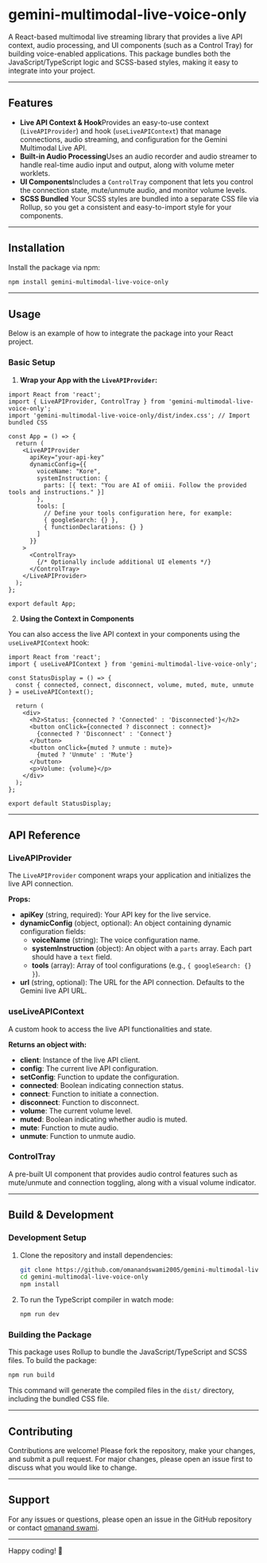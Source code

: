 # gemini-multimodal-live-voice-only

A React-based multimodal live streaming library that provides a live API context, audio processing, and UI components (such as a Control Tray) for building voice-enabled applications. This package bundles both the JavaScript/TypeScript logic and SCSS-based styles, making it easy to integrate into your project.

---

## Features

- **Live API Context & Hook**Provides an easy-to-use context (`LiveAPIProvider`) and hook (`useLiveAPIContext`) that manage connections, audio streaming, and configuration for the Gemini Multimodal Live API.
- **Built-in Audio Processing**Uses an audio recorder and audio streamer to handle real-time audio input and output, along with volume meter worklets.
- **UI Components**Includes a `ControlTray` component that lets you control the connection state, mute/unmute audio, and monitor volume levels.
- **SCSS Bundled**
  Your SCSS styles are bundled into a separate CSS file via Rollup, so you get a consistent and easy-to-import style for your components.

---

## Installation

Install the package via npm:

```bash
npm install gemini-multimodal-live-voice-only
```

---

## Usage

Below is an example of how to integrate the package into your React project.

### Basic Setup

1. **Wrap your App with the `LiveAPIProvider`:**

```tsx
import React from 'react';
import { LiveAPIProvider, ControlTray } from 'gemini-multimodal-live-voice-only';
import 'gemini-multimodal-live-voice-only/dist/index.css'; // Import bundled CSS

const App = () => {
  return (
    <LiveAPIProvider
      apiKey="your-api-key"
      dynamicConfig={{
        voiceName: "Kore",
        systemInstruction: {
          parts: [{ text: "You are AI of omiii. Follow the provided tools and instructions." }]
        },
        tools: [
          // Define your tools configuration here, for example:
          { googleSearch: {} },
          { functionDeclarations: {} }
        ]
      }}
    >
      <ControlTray>
        {/* Optionally include additional UI elements */}
      </ControlTray>
    </LiveAPIProvider>
  );
};

export default App;
```

2. **Using the Context in Components**

You can also access the live API context in your components using the `useLiveAPIContext` hook:

```tsx
import React from 'react';
import { useLiveAPIContext } from 'gemini-multimodal-live-voice-only';

const StatusDisplay = () => {
  const { connected, connect, disconnect, volume, muted, mute, unmute } = useLiveAPIContext();

  return (
    <div>
      <h2>Status: {connected ? 'Connected' : 'Disconnected'}</h2>
      <button onClick={connected ? disconnect : connect}>
        {connected ? 'Disconnect' : 'Connect'}
      </button>
      <button onClick={muted ? unmute : mute}>
        {muted ? 'Unmute' : 'Mute'}
      </button>
      <p>Volume: {volume}</p>
    </div>
  );
};

export default StatusDisplay;
```

---

## API Reference

### LiveAPIProvider

The `LiveAPIProvider` component wraps your application and initializes the live API connection.

**Props:**

- **apiKey** (string, required): Your API key for the live service.
- **dynamicConfig** (object, optional): An object containing dynamic configuration fields:
  - **voiceName** (string): The voice configuration name.
  - **systemInstruction** (object): An object with a `parts` array. Each part should have a `text` field.
  - **tools** (array): Array of tool configurations (e.g., `{ googleSearch: {} }`).
- **url** (string, optional): The URL for the API connection. Defaults to the Gemini live API URL.

### useLiveAPIContext

A custom hook to access the live API functionalities and state.

**Returns an object with:**

- **client**: Instance of the live API client.
- **config**: The current live API configuration.
- **setConfig**: Function to update the configuration.
- **connected**: Boolean indicating connection status.
- **connect**: Function to initiate a connection.
- **disconnect**: Function to disconnect.
- **volume**: The current volume level.
- **muted**: Boolean indicating whether audio is muted.
- **mute**: Function to mute audio.
- **unmute**: Function to unmute audio.

### ControlTray

A pre-built UI component that provides audio control features such as mute/unmute and connection toggling, along with a visual volume indicator.

---

## Build & Development

### Development Setup

1. Clone the repository and install dependencies:

   ```bash
   git clone https://github.com/omanandswami2005/gemini-multimodal-live-voice-only.git
   cd gemini-multimodal-live-voice-only
   npm install
   ```
2. To run the TypeScript compiler in watch mode:

   ```bash
   npm run dev
   ```

### Building the Package

This package uses Rollup to bundle the JavaScript/TypeScript and SCSS files. To build the package:

```bash
npm run build
```

This command will generate the compiled files in the `dist/` directory, including the bundled CSS file.

---

## Contributing

Contributions are welcome! Please fork the repository, make your changes, and submit a pull request. For major changes, please open an issue first to discuss what you would like to change.

---

## Support

For any issues or questions, please open an issue in the GitHub repository or contact [omanand swami](mailto:omanandswami2005@gmail.com).

---

Happy coding! 🚀
